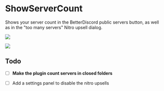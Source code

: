 # ShowServerCount
Shows your server count in the BetterDiscord public servers button, as well as in the "too many servers" Nitro upsell dialog.

![](https://cdn.discordapp.com/attachments/879494093087047760/966357357812650034/unknown.png)

![](https://cdn.discordapp.com/attachments/879494093087047760/966357988212359279/unknown.png)

## Todo
- [ ] **Make the plugin count servers in closed folders**
- [ ] Add a settings panel to disable the nitro upsells

